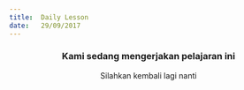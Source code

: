 ```yaml
---
title:  Daily Lesson
date:   29/09/2017
---
```


### <center>Kami sedang mengerjakan pelajaran ini</center>
<center>Silahkan kembali lagi nanti</center>